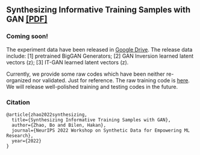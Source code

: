 ## Synthesizing Informative Training Samples with GAN [[PDF]](https://arxiv.org/pdf/2204.07513.pdf)

### Coming soon!

The experiment data have been released in [Google Drive](https://drive.google.com/drive/folders/1qyxK4XxboBRuQVwesxQTSx-Vpcp1fCeS?usp=sharing).
The release data include: [1] pretrained BigGAN Generators; [2] GAN Inversion learned latent vectors (z); [3] IT-GAN learned latent vectors (z). 

Currently, we provide some raw codes which have been neither re-organized nor validated. Just for reference. The raw training code is [here](https://drive.google.com/drive/folders/1vENTbqDdt6f0K2fQpuUfuCEnj_09Bqeh?usp=sharing). We will release well-polished training and testing codes in the future.

### Citation
```
@article{zhao2022synthesizing,
  title={Synthesizing Informative Training Samples with GAN},
  author={Zhao, Bo and Bilen, Hakan},
  journal={NeurIPS 2022 Workshop on Synthetic Data for Empowering ML Research},
  year={2022}
}
```

